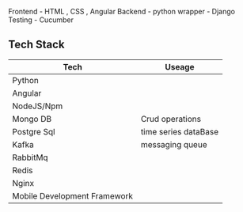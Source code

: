 Frontend - HTML , CSS , Angular
Backend - python
wrapper - Django
Testing - Cucumber


## Tech Stack

| Tech                         | Useage               |
| ---------------------------- | -------------------- |
| Python                       |                      |
| Angular                      |                      |
| NodeJS/Npm                   |                      |
| Mongo DB                     | Crud operations      |
| Postgre Sql                  | time series dataBase |
| Kafka                        | messaging queue      |
| RabbitMq                     |                      |
| Redis                        |                      |
| Nginx                        |                      |
| Mobile Development Framework |                      |





